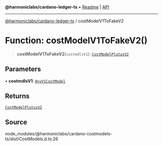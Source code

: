 **@harmoniclabs/cardano-ledger-ts** • [Readme](../README.md) \| [API](../globals.md)

***

[@harmoniclabs/cardano-ledger-ts](../README.md) / costModelV1ToFakeV2

# Function: costModelV1ToFakeV2()

> **costModelV1ToFakeV2**(`costmdlsV1`): [`CostModelPlutusV2`](../interfaces/CostModelPlutusV2.md)

## Parameters

• **costmdlsV1**: [`AnyV1CostModel`](../type-aliases/AnyV1CostModel.md)

## Returns

[`CostModelPlutusV2`](../interfaces/CostModelPlutusV2.md)

## Source

node\_modules/@harmoniclabs/cardano-costmodels-ts/dist/CostModels.d.ts:26
